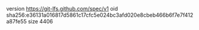 version https://git-lfs.github.com/spec/v1
oid sha256:e36131a016817d5861c17cfc5e024bc3afd020e8cbeb466b6f7e7f412a87fe55
size 4406
